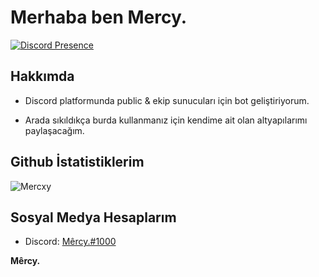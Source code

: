 
# Merhaba ben Mercy.
[![Discord Presence](https://lanyard-profile-readme.vercel.app/api/104508673191071744)](https://discord.com/users/104508673191071744)
## Hakkımda
- Discord platformunda public & ekip sunucuları için bot geliştiriyorum.

- Arada sıkıldıkça burda kullanmanız için kendime ait olan altyapılarımı paylaşacağım.

## Github İstatistiklerim
![Mercxy](https://github-readme-stats.vercel.app/api?username=mercyxrd&show_icons=true&count_private=true&theme=react&hide_border=true&bg_color=0D1117)

## Sosyal Medya Hesaplarım
- Discord: [Mêrcy.#1000](https://discord.com/users/104508673191071744)




<b>Mêrcy.</b>
